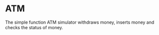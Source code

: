 # ATM
The simple function ATM simulator withdraws money, inserts money and checks the status of money.
